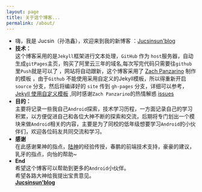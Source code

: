 ```yaml
---
layout: page
title: 关于这个博客...
permalink: /about/
---
```

   
- 嗨，我是 Jucsin（孙浩鑫），欢迎来到我的新博客 ：[Jucsinsun'blog](http://jucsinyu.com/)
- **技术：**   
这个博客采用的是`Jekyll`框架进行文本处理，`GitHub` 作为 `host`服务器，自动生成`gitPages`主页，购买了阿里云三年的域名,每次写完代码只需要往`github`里`Push`就是可以了
，网站将自动跟新，这个博客采用了 [Zach Panzarino](https://github.com/zachpanz88?tab=repositories) 制作的模板 ，由于`Github` 不能使用采用自定义的Jekyll模板，所以得重新开启 `source` 分支，然后将编译好的 
`site` 传到 `gh-pages` 分支，详细可以参考，[Jekyll 使用自定义模板](http://ixti.net/software/2013/01/28/using-jekyll-plugins-on-github-pages.html) ,同时感谢` Zach Panzarino `的热情解惑  [issues](https://github.com/nandomoreirame/nandomoreira-jekyll-theme/issues/2)
- **目的：**   
主要将记录一些我自己`Android`探索，技术学习历程，一方面记录自己的学习积累，以方便促进自己和各位大神不断的探索和交流，后期将专门划出一个模块来做`Android`相关的内容，主要是为了同校的低年级想要学习`Android`的小伙伴们，欢迎各位码友共同交流和学习。   
- **感谢**   
在此感谢果神的指点，[陆神](https://ilulu.xyz/)的经验传授，春鹏的前端技术支持，豪豪的建议，乳牙的指点，向怡的帮助~  
- **End**    
 希望这个博客可以帮助到更多的`Android`小伙伴。  
 希望各路大神给我提出宝贵意见。   
**[Jucsinsun'blog](http://jucsinyu.com/)** 



